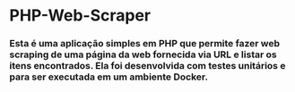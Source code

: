 # PHP-Web-Scraper

### Esta é uma aplicação simples em PHP que permite fazer web scraping de uma página da web fornecida via URL e listar os itens encontrados. Ela foi desenvolvida com testes unitários e para ser executada em um ambiente Docker.
